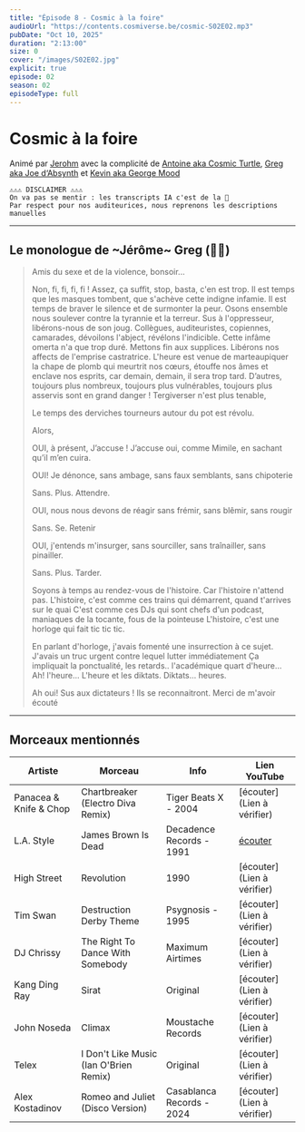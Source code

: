 ```yaml
---
title: "Épisode 8 - Cosmic à la foire"
audioUrl: "https://contents.cosmiverse.be/cosmic-S02E02.mp3"  
pubDate: "Oct 10, 2025"
duration: "2:13:00"
size: 0
cover: "/images/S02E02.jpg"
explicit: true
episode: 02
season: 02
episodeType: full
---
```


# Cosmic à la foire

Animé par [Jerohm](https://jerohm.com/) avec la complicité de [Antoine aka Cosmic Turtle](https://i.seadn.io/gcs/files/a552993aecdcdb0aedd93116bc207e59.png?auto=format&w=1400&fr=1), [Greg aka Joe d‘Absynth](https://soundcloud.com/gregory-berger-1) et [Kevin aka George Mood](https://soundcloud.com/george_mood)


```
⚠️⚠️⚠️ DISCLAIMER ⚠️⚠️⚠️
On va pas se mentir : les transcripts IA c'est de la 💩
Par respect pour nos auditeurices, nous reprenons les descriptions manuelles
```

---

## Le monologue de ~Jérôme~ Greg (🏴‍☠️)

> Amis du sexe et de la violence, bonsoir... 
> 
> Non, fi, fi, fi, fi ! Assez, ça suffit, stop, basta, c'en est trop. Il est temps que les masques tombent, que s'achève cette indigne infamie. Il est temps de braver le silence et de surmonter la peur. Osons ensemble nous soulever contre la tyrannie et la terreur. Sus à l'oppresseur, libérons-nous de son joug. Collègues, auditeuristes, copiennes, camarades, dévoilons l'abject, révélons l'indicible. Cette infâme omerta n'a que trop duré. Mettons fin aux supplices. Libérons nos affects de l'emprise castratrice. L'heure est venue de marteaupiquer la chape de plomb qui meurtrit nos cœurs, étouffe nos âmes et enclave nos esprits, car demain, demain, il sera trop tard. D’autres, toujours plus nombreux, toujours plus vulnérables, toujours plus asservis sont en grand danger ! 
> Tergiverser n'est plus tenable, 
> 
> Le temps des derviches tourneurs autour du pot est révolu.
>
> Alors, 
>
> OUI, à présent, J’accuse ! J’accuse oui, comme Mimile, en sachant qu’il m’en cuira. 
> 
> OUI! Je dénonce,  sans ambage, sans faux semblants, sans chipoterie
> 
>	Sans. Plus. Attendre. 
>
> OUI, nous nous devons de réagir sans frémir, sans blêmir, sans rougir
> 
>	Sans. Se. Retenir
> 
> OUI, j'entends m'insurger, sans sourciller, sans traînailler, sans pinailler. 
> 
>	Sans. Plus. Tarder. 
>
> Soyons à temps au rendez-vous de l'histoire. Car l'histoire n'attend pas. 
> L'histoire, c'est comme ces trains qui démarrent, quand t'arrives sur le quai
> C'est comme ces DJs qui sont chefs d'un podcast, maniaques de la tocante, fous de la pointeuse
> L'histoire, c'est une horloge qui fait tic tic tic.  
>
> En parlant d'horloge, j'avais fomenté une insurrection à ce sujet. 
> J'avais un truc urgent contre lequel lutter immédiatement 
> Ça impliquait la ponctualité, les retards.. l'académique quart d'heure... Ah! l'heure... L'heure et les diktats. Diktats... heures. 
> 
> Ah oui! Sus aux dictateurs ! 
> Ils se reconnaitront. 
> Merci de m'avoir écouté

---

## Morceaux mentionnés

| Artiste | Morceau | Info | Lien YouTube |
|---------|---------|------|--------------|
| Panacea & Knife & Chop | Chartbreaker (Electro Diva Remix) | Tiger Beats X - 2004 | [écouter](Lien à vérifier) |
| L.A. Style | James Brown Is Dead | Decadence Records - 1991 | [écouter](https://www.youtube.com/watch?v=dNP8tbDMZNE) |
| High Street | Revolution | 1990 | [écouter](Lien à vérifier) |
| Tim Swan | Destruction Derby Theme | Psygnosis - 1995 | [écouter](Lien à vérifier) |
| DJ Chrissy | The Right To Dance With Somebody | Maximum Airtimes | [écouter](Lien à vérifier) |
| Kang Ding Ray | Sirat | Original | [écouter](Lien à vérifier) |
| John Noseda | Climax | Moustache Records | [écouter](Lien à vérifier) |
| Telex | I Don't Like Music (Ian O'Brien Remix) | Original | [écouter](Lien à vérifier) |
| Alex Kostadinov | Romeo and Juliet (Disco Version) | Casablanca Records - 2024 | [écouter](Lien à vérifier) |
